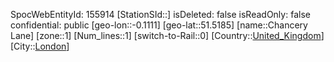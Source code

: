 ﻿---
location: [51.5185,-0.1111]
type: Station
tags:
- geo/Station
- Europe/United_Kingdom/London

---
SpocWebEntityId: 155914
[StationSId::]
isDeleted: false
isReadOnly: false
confidential: public
[geo-lon::-0.1111]
[geo-lat::51.5185]
[name::Chancery Lane]
[zone::1]
[Num_lines::1]
[switch-to-Rail::0]
[Country::[United_Kingdom](geo/Continent/Europe/United_Kingdom.md)]
[City::[London](geo/Continent/Europe/United_Kingdom/London.md)]

